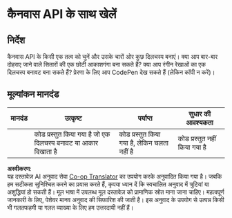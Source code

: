 <!--
CO_OP_TRANSLATOR_METADATA:
{
  "original_hash": "ca1cf78a4c60df77ab32a154ec024d7f",
  "translation_date": "2025-08-24T12:35:52+00:00",
  "source_file": "6-space-game/2-drawing-to-canvas/assignment.md",
  "language_code": "hi"
}
-->
# कैनवास API के साथ खेलें

## निर्देश

कैनवास API के किसी एक तत्व को चुनें और उसके चारों ओर कुछ दिलचस्प बनाएं। क्या आप बार-बार दोहराए जाने वाले सितारों की एक छोटी आकाशगंगा बना सकते हैं? क्या आप रंगीन रेखाओं का एक दिलचस्प बनावट बना सकते हैं? प्रेरणा के लिए आप CodePen देख सकते हैं (लेकिन कॉपी न करें)।

## मूल्यांकन मानदंड

| मानदंड | उत्कृष्ट                                                 | पर्याप्त                            | सुधार की आवश्यकता     |
| ------- | --------------------------------------------------------- | ----------------------------------- | --------------------- |
|         | कोड प्रस्तुत किया गया है जो एक दिलचस्प बनावट या आकार दिखाता है | कोड प्रस्तुत किया गया है, लेकिन चलता नहीं है | कोड प्रस्तुत नहीं किया गया है |

**अस्वीकरण**:  
यह दस्तावेज़ AI अनुवाद सेवा [Co-op Translator](https://github.com/Azure/co-op-translator) का उपयोग करके अनुवादित किया गया है। जबकि हम सटीकता सुनिश्चित करने का प्रयास करते हैं, कृपया ध्यान दें कि स्वचालित अनुवाद में त्रुटियां या अशुद्धियां हो सकती हैं। मूल भाषा में उपलब्ध मूल दस्तावेज़ को प्रामाणिक स्रोत माना जाना चाहिए। महत्वपूर्ण जानकारी के लिए, पेशेवर मानव अनुवाद की सिफारिश की जाती है। इस अनुवाद के उपयोग से उत्पन्न किसी भी गलतफहमी या गलत व्याख्या के लिए हम उत्तरदायी नहीं हैं।